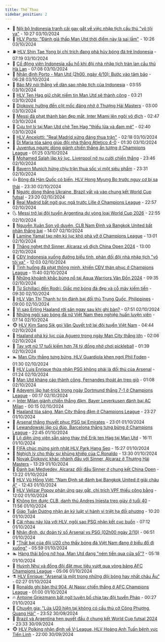 ```yaml
---
title: Thể Thao
sidebar_position: 2
---
```


<!-- dantri-the-thao:START -->
- 🎡 [Nội bộ Indonesia tranh cãi gay gắt về việc nhập tịch cầu thủ &quot;vô tội vạ&quot;](https://dantri.com.vn/the-thao/noi-bo-indonesia-tranh-cai-gay-gat-ve-viec-nhap-tich-cau-thu-vo-toi-va-20241003172637371.htm) - 10:27 03/10/2024
- 💯 [HLV Porto: &quot;Đánh giá thấp Man Utd thời điểm này là sai lầm&quot;](https://dantri.com.vn/the-thao/hlv-porto-danh-gia-thap-man-utd-thoi-diem-nay-la-sai-lam-20241003094259552.htm) - 10:26 03/10/2024
- ⛽️ [HLV Shin Tae Yong bị chỉ trích đang phá hủy bóng đá trẻ Indonesia](https://dantri.com.vn/the-thao/hlv-shin-tae-yong-bi-chi-trich-dang-pha-huy-bong-da-tre-indonesia-20241003122856035.htm) - 07:19 03/10/2024
- 💃 [Cổ động viên Indonesia xấu hổ khi đội nhà nhập tịch tràn lan cầu thủ Hà Lan](https://dantri.com.vn/the-thao/co-dong-vien-indonesia-xau-ho-khi-doi-nha-nhap-tich-tran-lan-cau-thu-ha-lan-20241003134222318.htm) - 07:08 03/10/2024
- 🌈 [Nhận định Porto - Man Utd &lpar;2h00, ngày 4/10&rpar;: Bước vào tâm bão](https://dantri.com.vn/the-thao/nhan-dinh-porto-man-utd-2h00-ngay-410-buoc-vao-tam-bao-20241003132022893.htm) - 06:28 03/10/2024
- 🦅 [Báo Mỹ nói thẳng về dàn sao nhập tịch của Indonesia](https://dantri.com.vn/the-thao/bao-my-noi-thang-ve-dan-sao-nhap-tich-cua-indonesia-20241003102507750.htm) - 03:55 03/10/2024
- 🌝 [HLV Ten Hag giữ chặt niềm tin Man Utd sẽ thành công](https://dantri.com.vn/the-thao/hlv-ten-hag-giu-chat-niem-tin-man-utd-se-thanh-cong-20241003101611768.htm) - 03:21 03/10/2024
- 🚀 [Djokovic hướng đến cột mốc đáng nhớ ở Thượng Hải Masters](https://dantri.com.vn/the-thao/djokovic-huong-den-cot-moc-dang-nho-o-thuong-hai-masters-20241003090926389.htm) - 03:00 03/10/2024
- 🎉 [Messi đá phạt thành bàn đẹp mắt, Inter Miami lên ngôi vô địch](https://dantri.com.vn/the-thao/messi-da-phat-thanh-ban-dep-mat-inter-miami-len-ngoi-vo-dich-20241003094726199.htm) - 02:47 03/10/2024
- 📝 [Cựu trợ lý tại Man Utd chê Ten Hag &quot;thiếu lửa và đam mê&quot;](https://dantri.com.vn/the-thao/cuu-tro-ly-tai-man-utd-che-ten-hag-thieu-lua-va-dam-me-20241003093859796.htm) - 02:40 03/10/2024
- 🦄 [HLV Ancelotti: &quot;Real Madrid xứng đáng thua trận&quot;](https://dantri.com.vn/the-thao/hlv-ancelotti-real-madrid-xung-dang-thua-tran-20241003074417879.htm) - 02:18 03/10/2024
- 🎉 [Di Maria tỏa sáng giúp đội nhà thắng Atletico 4-0](https://dantri.com.vn/the-thao/di-maria-toa-sang-giup-doi-nha-thang-atletico-4-0-20241003072437059.htm) - 01:30 03/10/2024
- 💼 [Juventus ngược dòng giành chiến thắng ấn tượng ở Champions League](https://dantri.com.vn/the-thao/juventus-nguoc-dong-gianh-chien-thang-an-tuong-o-champions-league-20241003080405530.htm) - 01:25 03/10/2024
- 🤡 [Mohamed Salah lập kỷ lục, Liverpool nở nụ cười chiến thắng](https://dantri.com.vn/the-thao/mohamed-salah-lap-ky-luc-liverpool-no-nu-cuoi-chien-thang-20241003064648501.htm) - 23:46 02/10/2024
- 🦆 [Bayern Munich hứng chịu trận thua sốc vì một siêu phẩm](https://dantri.com.vn/the-thao/bayern-munich-hung-chiu-tran-thua-soc-vi-mot-sieu-pham-20241003062031024.htm) - 23:31 02/10/2024
- 👍 [Bóng đá Hàn Quốc có biến, HLV Hong Myung Bo trước nguy cơ bị sa thải](https://dantri.com.vn/the-thao/bong-da-han-quoc-co-bien-hlv-hong-myung-bo-truoc-nguy-co-bi-sa-thai-20241002235657141.htm) - 23:30 02/10/2024
- 💼 [Ngược dòng thắng Ukraine, Brazil vất vả vào chung kết World Cup futsal](https://dantri.com.vn/the-thao/nguoc-dong-thang-ukraine-brazil-vat-va-vao-chung-ket-world-cup-futsal-20241003003531139.htm) - 23:20 02/10/2024
- 🦒 [Real Madrid bất ngờ gục ngã trước Lille ở Champions League](https://dantri.com.vn/the-thao/real-madrid-bat-ngo-guc-nga-truoc-lille-o-champions-league-20241003055648825.htm) - 22:57 02/10/2024
- 🌜 [Messi trở lại đội tuyển Argentina dự vòng loại World Cup 2026](https://dantri.com.vn/the-thao/messi-tro-lai-doi-tuyen-argentina-du-vong-loai-world-cup-2026-20241003011253143.htm) - 22:55 02/10/2024
- 🦆 [Nguyễn Xuân Son vô duyên, CLB Nam Định và Bangkok United bất phân thắng bại](https://dantri.com.vn/the-thao/nguyen-xuan-son-vo-duyen-clb-nam-dinh-va-bangkok-united-bat-phan-thang-bai-20241002210719169.htm) - 14:07 02/10/2024
- 💪 [Lamine Yamal tạo nên kỷ lục khó phá vỡ ở Champions League](https://dantri.com.vn/the-thao/lamine-yamal-tao-nen-ky-luc-kho-pha-vo-o-champions-league-20241002192111431.htm) - 13:01 02/10/2024
- 🧠 [Thắng nghẹt thở Sinner, Alcaraz vô địch China Open 2024](https://dantri.com.vn/the-thao/thang-nghet-tho-sinner-alcaraz-vo-dich-china-open-2024-20241002203941361.htm) - 13:00 02/10/2024
- 🦄 [CĐV Indonesia xuống đường biểu tình, phản đối đội nhà nhập tịch &quot;vô tội vạ&quot;](https://dantri.com.vn/the-thao/cdv-indonesia-xuong-duong-bieu-tinh-phan-doi-doi-nha-nhap-tich-vo-toi-va-20241002190301010.htm) - 12:03 02/10/2024
- 🥸 [Tình huống đá phạt thông minh, khiến CĐV thán phục ở Champions League](https://dantri.com.vn/the-thao/tinh-huong-da-phat-thong-minh-khien-cdv-than-phuc-o-champions-league-20241002174306014.htm) - 11:40 02/10/2024
- 🤠 [Những khoảnh khắc bùng nổ tại Aqua Warriors Vân Đồn 2024](https://dantri.com.vn/the-thao/nhung-khoanh-khac-bung-no-tai-aqua-warriors-van-don-2024-20241002162044682.htm) - 09:35 02/10/2024
- 👺 [Từ Schillaci đến Rodri: Giấc mơ bóng đá đẹp và cỗ máy kiếm tiền](https://dantri.com.vn/the-thao/tu-schillaci-den-rodri-giac-mo-bong-da-dep-va-co-may-kiem-tien-20240928140738854.htm) - 09:30 02/10/2024
- 📝 [HLV Văn Thị Thanh tự tin đánh bại đối thủ Trung Quốc, Philippines](https://dantri.com.vn/the-thao/hlv-van-thi-thanh-tu-tin-danh-bai-doi-thu-trung-quoc-philippines-20241002175553533.htm) - 09:00 02/10/2024
- 🦆 [Vì sao Erling Haaland rời sân ngay sau khi ghi bàn?](https://dantri.com.vn/the-thao/vi-sao-erling-haaland-roi-san-ngay-sau-khi-ghi-ban-20241002135128564.htm) - 07:51 02/10/2024
- 🥳 [Những ngôi sao bóng đá nữ Việt Nam theo nghiệp huấn luyện viên](https://dantri.com.vn/the-thao/nhung-ngoi-sao-bong-da-nu-viet-nam-theo-nghiep-huan-luyen-vien-20241002132238930.htm) - 07:14 02/10/2024
- 🐵 [HLV Kim Sang Sik gọi Văn Quyết trở lại đội tuyển Việt Nam](https://dantri.com.vn/the-thao/hlv-kim-sang-sik-goi-van-quyet-tro-lai-doi-tuyen-viet-nam-20241002114441678.htm) - 04:44 02/10/2024
- 🤩 [Haaland phá kỷ lục của Aguero trong ngày Man City thắng lớn](https://dantri.com.vn/the-thao/haaland-pha-ky-luc-cua-aguero-trong-ngay-man-city-thang-lon-20241002084433499.htm) - 02:06 02/10/2024
- 🤠 [Tay vợt nữ 17 tuổi kiếm hơn 74 tỷ đồng nhờ chơi pickleball](https://dantri.com.vn/the-thao/tay-vot-nu-17-tuoi-kiem-hon-74-ty-dong-nho-choi-pickleball-20241001231413629.htm) - 01:39 02/10/2024
- 🏊 [Man City thắng tưng bừng, HLV Guardiola khen ngợi Phil Foden](https://dantri.com.vn/the-thao/man-city-thang-tung-bung-hlv-guardiola-khen-ngoi-phil-foden-20241002080157052.htm) - 01:30 02/10/2024
- 🗽 [HLV Luis Enrique thừa nhận PSG không phải là đối thủ của Arsenal](https://dantri.com.vn/the-thao/hlv-luis-enrique-thua-nhan-psg-khong-phai-la-doi-thu-cua-arsenal-20241002074754523.htm) - 01:24 02/10/2024
- 🚀 [Man Utd kháng cáo thành công, Fernandes thoát án treo giò](https://dantri.com.vn/the-thao/man-utd-khang-cao-thanh-cong-fernandes-thoat-an-treo-gio-20241002072717934.htm) - 01:08 02/10/2024
- 🎉 [Adeyemi lập hat-trick trong ngày Dortmund thắng 7-1 ở Champions League](https://dantri.com.vn/the-thao/adeyemi-lap-hat-trick-trong-ngay-dortmund-thang-7-1-o-champions-league-20241002071441832.htm) - 00:17 02/10/2024
- 🔥 [Inter Milan giành chiến thắng đậm, Bayer Leverkusen đánh bại AC Milan](https://dantri.com.vn/the-thao/inter-milan-gianh-chien-thang-dam-bayer-leverkusen-danh-bai-ac-milan-20241002071502019.htm) - 00:15 02/10/2024
- 🎉 [Haaland tỏa sáng, Man City thắng đậm ở Champions League](https://dantri.com.vn/the-thao/haaland-toa-sang-man-city-thang-dam-o-champions-league-20241002062738704.htm) - 23:27 01/10/2024
- 🎡 [Arsenal thắng thuyết phục PSG tại Emirates](https://dantri.com.vn/the-thao/arsenal-thang-thuyet-phuc-psg-tai-emirates-20241002060150655.htm) - 23:01 01/10/2024
- 🐻 [Lewandowski lập cú đúp, Barcelona thắng tưng bừng ở Champions League](https://dantri.com.vn/the-thao/lewandowski-lap-cu-dup-barcelona-thang-tung-bung-o-champions-league-20241002054423515.htm) - 22:45 01/10/2024
- 🌊 [Lộ diện ứng viên sẵn sàng thay thế Erik ten Hag tại Man Utd](https://dantri.com.vn/the-thao/lo-dien-ung-vien-san-sang-thay-the-erik-ten-hag-tai-man-utd-20241001231058731.htm) - 16:11 01/10/2024
- 💃 [FIFA chúc mừng sinh nhật HLV Park Hang Seo](https://dantri.com.vn/the-thao/fifa-chuc-mung-sinh-nhat-hlv-park-hang-seo-20241001220453731.htm) - 15:27 01/10/2024
- 🤔 [Nghịch lý cho thấy sự khủng khiếp của C.Ronaldo](https://dantri.com.vn/the-thao/nghich-ly-cho-thay-su-khung-khiep-cua-cronaldo-20241001200436715.htm) - 13:30 01/10/2024
- 🤭 [Novak Djokovic khác nhánh đấu với Sinner, Alcaraz ở Thượng Hải Masters](https://dantri.com.vn/the-thao/novak-djokovic-khac-nhanh-dau-voi-sinner-alcaraz-o-thuong-hai-masters-20241001202744310.htm) - 13:29 01/10/2024
- 👹 [Đánh bại Medvedev, Alcaraz đối đầu Sinner ở chung kết China Open](https://dantri.com.vn/the-thao/danh-bai-medvedev-alcaraz-doi-dau-sinner-o-chung-ket-china-open-20241001202049033.htm) - 13:22 01/10/2024
- 🗽 [HLV Vũ Hồng Việt: &quot;Nam Định sẽ đánh bại Bangkok United ở giải châu Á&quot;](https://dantri.com.vn/the-thao/hlv-vu-hong-viet-nam-dinh-se-danh-bai-bangkok-united-o-giai-chau-a-20241001194257160.htm) - 12:43 01/10/2024
- 🥳 [HLV Velizar Popov phản ứng gay gắt, chỉ trích VPF thiếu công bằng](https://dantri.com.vn/the-thao/hlv-velizar-popov-phan-ung-gay-gat-chi-trich-vpf-thieu-cong-bang-20241001203222817.htm) - 12:02 01/10/2024
- 💃 [Không tìm được CLB, danh thủ Andres Iniesta treo giày ở tuổi 40](https://dantri.com.vn/the-thao/khong-tim-duoc-clb-danh-thu-andres-iniesta-treo-giay-o-tuoi-40-20241001185621133.htm) - 11:56 01/10/2024
- 🧰 [Giáp Tuấn Dương nhận án kỷ luật vì hành vi triệt hạ đối phương](https://dantri.com.vn/the-thao/giap-tuan-duong-nhan-an-ky-luat-vi-hanh-vi-triet-ha-doi-phuong-20241001171612486.htm) - 10:20 01/10/2024
- 💪 [Cãi nhau nảy lửa với HLV, ngôi sao PSG nhận kết cục buồn](https://dantri.com.vn/the-thao/cai-nhau-nay-lua-voi-hlv-ngoi-sao-psg-nhan-ket-cuc-buon-20241001141238522.htm) - 07:12 01/10/2024
- 🚀 [Nhận định, dự đoán tỷ số Arsenal vs PSG &lpar;02h00 ngày 2/10&rpar;](https://dantri.com.vn/the-thao/nhan-dinh-du-doan-ty-so-arsenal-vs-psg-02h00-ngay-210-20241001130149873.htm) - 06:51 01/10/2024
- 🤠 [&quot;Thất bại của đội U20 cho thấy bóng đá Việt Nam đang ở biểu đồ đi xuống&quot;](https://dantri.com.vn/the-thao/that-bai-cua-doi-u20-cho-thay-bong-da-viet-nam-dang-o-bieu-do-di-xuong-20240930231452193.htm) - 05:59 01/10/2024
- 🏊 [Hàng thải bỗng nở hoa, Man Utd đang &quot;ném tiền qua cửa sổ&quot;?](https://dantri.com.vn/the-thao/hang-thai-bong-no-hoa-man-utd-dang-nem-tien-qua-cua-so-20241001121811834.htm) - 05:18 01/10/2024
- 🦄 [Huỳnh Như và đồng đội đặt mục tiêu vượt qua vòng bảng AFC Champions League](https://dantri.com.vn/the-thao/huynh-nhu-va-dong-doi-dat-muc-tieu-vuot-qua-vong-bang-afc-champions-league-20241001131504319.htm) - 05:06 01/10/2024
- ⚗️ [HLV Enrique: &quot;Arsenal là một trong những đội bóng hay nhất châu Âu&quot;](https://dantri.com.vn/the-thao/hlv-enrique-arsenal-la-mot-trong-nhung-doi-bong-hay-nhat-chau-au-20241001092045661.htm) - 02:27 01/10/2024
- 🥷 [Ronaldo ghi bàn thứ 904, Al Nassr chiến thắng ở AFC Champions League](https://dantri.com.vn/the-thao/ronaldo-ghi-ban-thu-904-al-nassr-chien-thang-o-afc-champions-league-20241001080951424.htm) - 01:00 01/10/2024
- 🔥 [Antoine Griezmann bất ngờ tuyên bố chia tay đội tuyển Pháp](https://dantri.com.vn/the-thao/antoine-griezmann-bat-ngo-tuyen-bo-chia-tay-doi-tuyen-phap-20241001071643349.htm) - 00:27 01/10/2024
- 🦅 [Chuyên gia: &quot;Lứa U20 hiện tại không có cầu thủ cỡ Công Phượng, Quang Hải&quot;](https://dantri.com.vn/the-thao/chuyen-gia-lua-u20-hien-tai-khong-co-cau-thu-co-cong-phuong-quang-hai-20241001000809064.htm) - 23:52 30/09/2024
- 🌝 [Brazil và Argentina hẹn quyết đấu ở chung kết World Cup futsal 2024](https://dantri.com.vn/the-thao/brazil-va-argentina-hen-quyet-dau-o-chung-ket-world-cup-futsal-2024-20241001003444128.htm) - 23:33 30/09/2024
- 🐵 [HLV Polking nhận định về V-League, HLV Hoàng Anh Tuấn bênh vực Tiến Linh](https://dantri.com.vn/the-thao/hlv-polking-nhan-dinh-ve-v-league-hlv-hoang-anh-tuan-benh-vuc-tien-linh-20240930223306307.htm) - 22:00 30/09/2024<!-- dantri-the-thao:END -->
